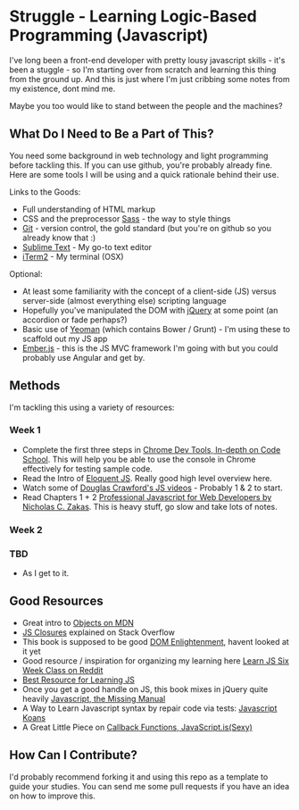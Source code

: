 Struggle - Learning Logic-Based Programming (Javascript)
========

I've long been a front-end developer with pretty lousy javascript skills - it's been a stuggle - so I'm starting over from scratch and learning this thing from the ground up. And this is just where I'm just cribbing some notes from my existence, dont mind me. 

Maybe you too would like to stand between the people and the machines?


What Do I Need to Be a Part of This?
-----

You need some background in web technology and light programming before tackling this. If you can use github, you're probably already fine. Here are some tools I will be using and a quick rationale behind their use.

Links to the Goods:
* Full understanding of HTML markup
* CSS and the preprocessor [Sass](http://sass-lang.com) - the way to style things
* [Git](http://git-scm.com/book) - version control, the gold standard (but you're on github so you already know that :)
* [Sublime Text](http://www.sublimetext.com/2) - My go-to text editor
* [iTerm2](http://www.iterm2.com) - My terminal (OSX)

Optional:
* At least some familiarity with the concept of a client-side (JS) versus server-side (almost everything else) scripting language
* Hopefully you've manipulated the DOM with [jQuery](http://jquery.com) at some point (an accordion or fade perhaps?)
* Basic use of [Yeoman](http://yeoman.io) (which contains Bower / Grunt) - I'm using these to scaffold out my JS app
* [Ember.js](http://emberjs.com) - this is the JS MVC framework I'm going with but you could probably use Angular and get by.

Methods
-----

I'm tackling this using a variety of resources:

### Week 1

* Complete the first three steps in [Chrome Dev Tools, In-depth on Code School](http://discover-devtools.codeschool.com/). This will help you be able to use the console in Chrome effectively for testing sample code.
* Read the Intro of [Eloquent JS](http://eloquentjavascript.net/2nd_edition/preview/). Really good high level overview here.
* Watch some of [Douglas Crawford's JS videos](http://yuiblog.com/crockford/) - Probably 1 & 2 to start. 
* Read Chapters 1 + 2 [Professional Javascript for Web Developers by Nicholas C. Zakas](http://it-ebooks.info/book/483/). This is heavy stuff, go slow and take lots of notes.


### Week 2



### TBD

* As I get to it.



Good Resources
-----

* Great intro to [Objects on MDN](https://developer.mozilla.org/en-US/docs/Web/JavaScript/Guide/Working_with_Objects)
* [JS Closures](http://stackoverflow.com/questions/111102/how-do-javascript-closures-work?rq=1) explained on Stack Overflow
* This book is supposed to be good [DOM Enlightenment](http://www.domenlightenment.com/), havent looked at it yet
* Good resource / inspiration for organizing my learning here [Learn JS Six Week Class on Reddit](http://www.reddit.com/r/learnjavascript/comments/2179b5/learn_javascript_properly_omnibus_post_for_the/)
* [Best Resource for Learning JS](http://stackoverflow.com/questions/11246/best-resources-to-learn-javascript)
* Once you get a good handle on JS, this book mixes in jQuery quite heavily [Javascript, the Missing Manual](http://www.amazon.com/dp/0596515898)
* A Way to Learn Javascript syntax by repair code via tests: [Javascript Koans](https://github.com/mrdavidlaing/javascript-koans)
* A Great Little Piece on [Callback Functions, JavaScript.is(Sexy)](http://javascriptissexy.com/understand-javascript-callback-functions-and-use-them/)


How Can I Contribute?
-----

I'd probably recommend forking it and using this repo as a template to guide your studies. You can send me some pull requests if you have an idea on how to improve this.